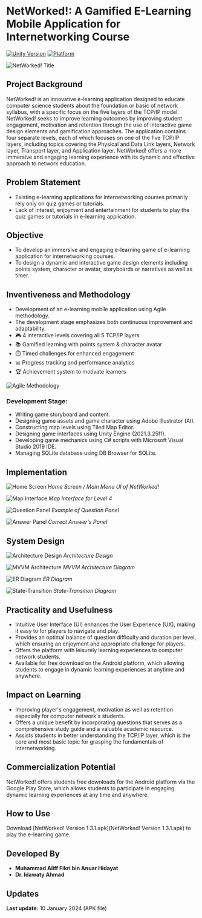 # NetWorked!: A Gamified E-Learning Mobile Application for Internetworking Course
[![Unity Version](https://img.shields.io/badge/Unity-2021.3.25f1-blue)](https://unity.com)
[![Platform](https://img.shields.io/badge/Platform-Android-green)](https://play.google.com)

![NetWorked! Title](Screenshots/T1.png) <!-- Replace with your actual banner image -->

## Project Background
NetWorked! is an innovative e-learning application designed to educate computer science students about the foundation or basic of network syllabus, with a specific focus on the five layers of the TCP/IP model. NetWorked! seeks to improve learning outcomes by improving student engagement, motivation and retention through the use of interactive game design elements and gamification approaches. The application contains four separate levels, each of which focuses on one of the five TCP/IP layers, including topics covering the Physical and Data Link layers, Network layer, Transport layer, and Application layer. NetWorked! offers a more immersive and engaging learning experience with its dynamic and effective approach to network education.

## Problem Statement
- Existing e-learning applications for internetworking courses primarily rely only on quiz games or tutorials.
- Lack of interest, enjoyment and entertainment for students to play the quiz games or tutorials in e-learning application.

## Objective
- To develop an immersive and engaging e-learning game of e-learning application for internetworking courses.
- To design a dynamic and interactive game design elements including points system, character or avatar, storyboards or narratives as well as timer.

## Inventiveness and Methodology
- Development of an e-learning mobile application using Agile methodology.
- The development stage emphasizes both continuous improvement and adaptability.
- 🎮 4 interactive levels covering all 5 TCP/IP layers
- 📚 Gamified learning with points system & character avatar
- ⏱️ Timed challenges for enhanced engagement
- 📊 Progress tracking and performance analytics
- 🏆 Achievement system to motivate learners

![Agile Methodology](Screenshots/S5.png) <!-- Replace with actual image -->

### Development Stage:
- Writing game storyboard and content.
- Designing game assets and game character using Adobe Illustrator (AI).
- Constructing map levels using Tiled Map Editor.
- Designing game interfaces using Unity Engine (2021.3.25f1).
- Developing game mechanics using C# scripts with Microsoft Visual Studio 2019 IDE.
- Managing SQLite database using DB Browser for SQLite.

## Implementation
![Home Screen](Screenshots/S1.png) <!-- Replace with actual image -->
*Home Screen / Main Menu UI of NetWorked!*

![Map Interface](Screenshots/S2.png) <!-- Replace with actual image -->
*Map Interface for Level 4*

![Question Panel](Screenshots/S3.png) <!-- Replace with actual image -->
*Example of Question Panel*

![Answer Panel](Screenshots/S4.png) <!-- Replace with actual image -->
*Correct Answer's Panel*

## System Design
![Architecture Design](Screenshots/S6.png) <!-- Replace with actual image -->
*Architecture Design*

![MVVM Architecture](Screenshots/S7.png) <!-- Replace with actual image -->
*MVVM Architecture Diagram*

![ER Diagram](Screenshots/S8.png) <!-- Replace with actual image -->
*ER Diagram*

![State-Transition](Screenshots/S9.png) <!-- Replace with actual image -->
*State-Transition Diagram*

## Practicality and Usefulness
- Intuitive User Interface (UI) enhances the User Experience (UX), making it easy to for players to navigate and play.
- Provides an optimal balance of question difficulty and duration per level, which ensuring an enjoyment and appropriate challenge for players.
- Offers the platform with leisurely learning experiences to computer network students.
- Available for free download on the Android platform, which allowing students to engage in dynamic learning experiences at anytime and anywhere.

## Impact on Learning
- Improving player's engagement, motivation as well as retention especially for computer network's students.
- Offers a unique benefit by incorporating questions that serves as a comprehensive study guide and a valuable academic resource.
- Assists students in better understanding the TCP/IP layer, which is the core and most basic topic for grasping the fundamentals of internetworking.

## Commercialization Potential
NetWorked! offers students free downloads for the Android platform via the Google Play Store, which allows students to participate in engaging dynamic learning experiences at any time and anywhere.

## How to Use
Download [NetWorked! Version 1.3.1.apk](NetWorked! Version 1.3.1.apk) to play the e-learning game.

## Developed By
- **Muhammad Aliff Fikri bin Anuar Hidayat**
- **Dr. Idawaty Ahmad**

## Updates
**Last update:** 10 January 2024 (APK file)
